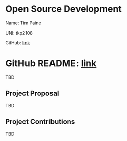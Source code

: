 # Open Source Development

Name: Tim Paine

UNI: tkp2108

GitHub: [link](https://github.com/timkpaine)

GitHub README: [link](https://github.com/timkpaine/timkpaine/blob/main/README.md)
=======
TBD

## Project Proposal
TBD

## Project Contributions
TBD
